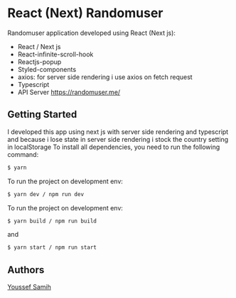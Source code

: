 # React (Next) Randomuser

Randomuser application developed using React (Next js):

- React / Next js
- React-infinite-scroll-hook
- Reactjs-popup
- Styled-components
- axios: for server side rendering i use axios on fetch request
- Typescript
- API Server https://randomuser.me/

## Getting Started

I developed this app using next js with server side rendering and typescript
and because i lose state in server side rendering i stock the country setting in localStorage
To install all dependencies, you need to run the following command:

```sh
$ yarn
```

To run the project on development env:

```sh
$ yarn dev / npm run dev
```

To run the project on development env:

```sh
$ yarn build / npm run build
```

and

```sh
$ yarn start / npm run start
```

## Authors

[Youssef Samih](https://github.com/youssefSamih)
